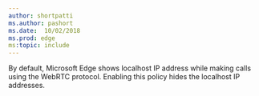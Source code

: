 ```yaml
---
author: shortpatti
ms.author: pashort
ms.date:  10/02/2018
ms.prod: edge
ms:topic: include
---
```


By default, Microsoft Edge shows localhost IP address while making calls using the WebRTC protocol. Enabling this policy hides the localhost IP addresses. 